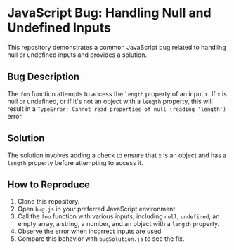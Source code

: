 # JavaScript Bug: Handling Null and Undefined Inputs

This repository demonstrates a common JavaScript bug related to handling null or undefined inputs and provides a solution.

## Bug Description
The `foo` function attempts to access the `length` property of an input `x`.  If `x` is null or undefined, or if it's not an object with a `length` property, this will result in a `TypeError: Cannot read properties of null (reading 'length')` error.

## Solution
The solution involves adding a check to ensure that `x` is an object and has a `length` property before attempting to access it.

## How to Reproduce
1. Clone this repository.
2. Open `bug.js` in your preferred JavaScript environment.
3. Call the `foo` function with various inputs, including `null`, `undefined`, an empty array, a string, a number, and an object with a `length` property.
4. Observe the error when incorrect inputs are used.
5. Compare this behavior with `bugSolution.js` to see the fix.
